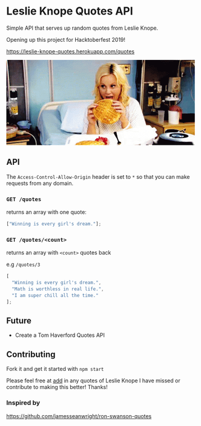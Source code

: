 # Leslie Knope Quotes API

Simple API that serves up random quotes from Leslie Knope.

Opening up this project for Hacktoberfest 2019!

https://leslie-knope-quotes.herokuapp.com/quotes

![waffle leslie](./waffles.gif)


## API 

The `Access-Control-Allow-Origin` header is set to `*` so that you can make requests from any domain.

### `GET /quotes`

returns an array with one quote:

```javascript
["Winning is every girl's dream."];
```

### `GET /quotes/<count>`

returns an array with `<count>` quotes back

e.g `/quotes/3`

```javascript
[
  "Winning is every girl's dream.",
  "Math is worthless in real life.",
  "I am super chill all the time."
];
```
## Future 

* Create a Tom Haverford Quotes API

## Contributing 

Fork it and get it started with `npm start` 


Please feel free at [add](/quote_repo.js) in any quotes of Leslie Knope I have missed  or contribute to making this better! Thanks!

### Inspired by

https://github.com/jamesseanwright/ron-swanson-quotes
